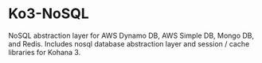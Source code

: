 Ko3-NoSQL
=========

NoSQL abstraction layer for AWS Dynamo DB, AWS Simple DB, Mongo DB, and Redis. Includes nosql database abstraction layer and session / cache libraries for Kohana 3.